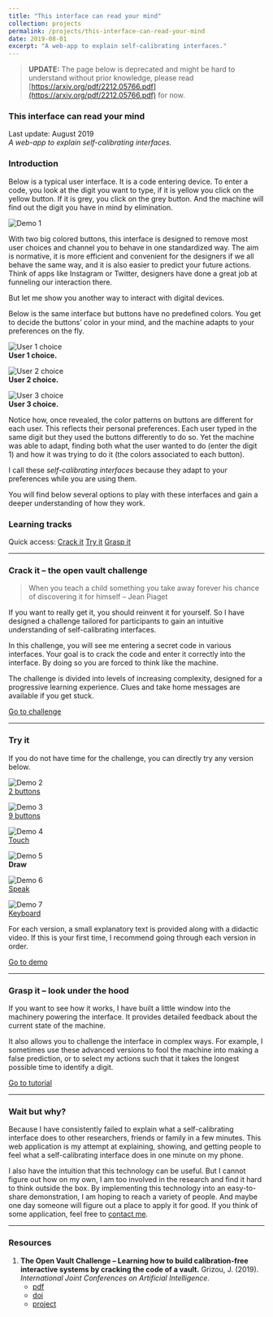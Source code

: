 ```yaml
---
title: "This interface can read your mind"
collection: projects
permalink: /projects/this-interface-can-read-your-mind
date: 2019-08-01
excerpt: "A web-app to explain self-calibrating interfaces."
---
```

> **UPDATE:** The page below is deprecated and might be hard to understand without prior knowledge, please read [https://arxiv.org/pdf/2212.05766.pdf](https://arxiv.org/pdf/2212.05766.pdf) for now.

### This interface can read your mind

Last update: August 2019  
*A web-app to explain self-calibrating interfaces.*

### Introduction

Below is a typical user interface. It is a code entering device. To enter a code, you look at the digit you want to type, if it is yellow you click on the yellow button. If it is grey, you click on the grey button. And the machine will find out the digit you have in mind by elimination.

![Demo 1](../images/demo_1x2_2.gif)

With two big colored buttons, this interface is designed to remove most user choices and channel you to behave in one standardized way. The aim is normative, it is more efficient and convenient for the designers if we all behave the same way, and it is also easier to predict your future actions. Think of apps like Instagram or Twitter, designers have done a great job at funneling our interaction there.

But let me show you another way to interact with digital devices.

Below is the same interface but buttons have no predefined colors. You get to decide the buttons’ color in your mind, and the machine adapts to your preferences on the fly.

![User 1 choice](../images/demo_3x3_fullpad_1.gif)  
**User 1 choice.**

![User 2 choice](../images/demo_3x3_fullpad_2.gif)  
**User 2 choice.**

![User 3 choice](../images/demo_3x3_fullpad_3.gif)  
**User 3 choice.**

Notice how, once revealed, the color patterns on buttons are different for each user. This reflects their personal preferences. Each user typed in the same digit but they used the buttons differently to do so. Yet the machine was able to adapt, finding both what the user wanted to do (enter the digit 1) and how it was trying to do it (the colors associated to each button).

I call these *self-calibrating interfaces* because they adapt to your preferences while you are using them.

You will find below several options to play with these interfaces and gain a deeper understanding of how they work.

### Learning tracks

Quick access: [Crack it](crack-it) [Try it](try-it) [Grasp it](grasp-it)

---

### Crack it – the open vault challenge

> When you teach a child something you take away forever his chance of discovering it for himself – Jean Piaget

If you want to really get it, you should reinvent it for yourself. So I have designed a challenge tailored for participants to gain an intuitive understanding of self-calibrating interfaces.

In this challenge, you will see me entering a secret code in various interfaces. Your goal is to crack the code and enter it correctly into the interface. By doing so you are forced to think like the machine.

The challenge is divided into levels of increasing complexity, designed for a progressive learning experience. Clues and take home messages are available if you get stuck.

[Go to challenge](https://jgrizou.com/projects/vault/challenge)

---

### Try it

If you do not have time for the challenge, you can directly try any version below.

![Demo 2](../images/demo_1x2_2-1.gif)  
[2 buttons](https://jgrizou.com/projects/vault/demo/1x2/)

![Demo 3](../images/demo_3x3_fullpad_1.gif)  
[9 buttons](https://jgrizou.com/projects/vault/demo/3x3/)

![Demo 4](../images/demo_touch_1.gif)  
[Touch](https://jgrizou.com/projects/vault/demo/1x2/)

![Demo 5](../images/demo_draw_1.gif)  
**Draw**

![Demo 6](../images/demo_audio_1.gif)  
[Speak](https://jgrizou.com/projects/vault/demo/1x2/)

![Demo 7](../images/demo_keyboard_1.gif)  
[Keyboard](https://jgrizou.com/projects/vault/demo/1x2/)

For each version, a small explanatory text is provided along with a didactic video. If this is your first time, I recommend going through each version in order.

[Go to demo](https://jgrizou.com/projects/vault/demo)

---

### Grasp it – look under the hood

If you want to see how it works, I have built a little window into the machinery powering the interface. It provides detailed feedback about the current state of the machine.

It also allows you to challenge the interface in complex ways. For example, I sometimes use these advanced versions to fool the machine into making a false prediction, or to select my actions such that it takes the longest possible time to identify a digit.

[Go to tutorial](https://jgrizou.com/contact/projects/vault/tuto)

---

### Wait but why?

Because I have consistently failed to explain what a self-calibrating interface does to other researchers, friends or family in a few minutes. This web application is my attempt at explaining, showing, and getting people to feel what a self-calibrating interface does in one minute on my phone.

I also have the intuition that this technology can be useful. But I cannot figure out how on my own, I am too involved in the research and find it hard to think outside the box. By implementing this technology into an easy-to-share demonstration, I am hoping to reach a variety of people. And maybe one day someone will figure out a place to apply it for good. If you think of some application, feel free to [contact me](https://jgrizou.com/contact/).

---

### Resources

1. **The Open Vault Challenge – Learning how to build calibration-free interactive systems by cracking the code of a vault.** Grizou, J. (2019). *International Joint Conferences on Artificial Intelligence.*  
   - [pdf](https://arxiv.org/pdf/1906.02485.pdf)  
   - [doi](https://doi.org/10.24963/ijcai.2019/942)  
   - [project](https://jgrizou.github.io/website/projects/vault)
